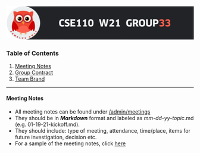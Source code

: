 <img src="/admin/images/group33_header.png" alt="owl" width="700"/>

### Table of Contents
1. [Meeting Notes](#meeting-notes) <br/>
2. [Group Contract](#group-contract) <br/>
3. [Team Brand](#team-brand)

---

#### Meeting Notes
- All meeting notes can be found under [/admin/meetings](https://github.com/ntrappe/cse110-w21-group33/tree/main/admin/meetings)
- They should be in ***Markdown*** format and labeled as *mm-dd-yy-topic*.md (e.g. 01-19-21-kickoff.md).
- They should include: type of meeting, attendance, time/place, items for future investigation, decision etc.
- For a sample of the meeting notes, click [here](https://github.com/ntrappe/cse110-w21-group33/tree/main/admin/meetings/01-18-21-sample.md)





